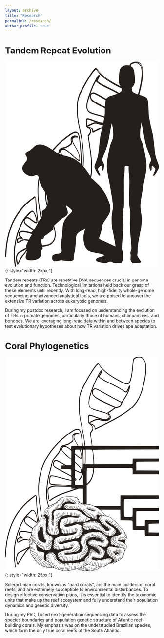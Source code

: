 ```yaml
---
layout: archive
title: "Research"
permalink: /research/
author_profile: true
---
```


# **Tandem Repeat Evolution**  

![human_chimp](https://raw.githubusercontent.com/caroladam/caroladam.github.io/master/_pages/images/human_chimp_dna.png){: style="width: 25px;"}
    
Tandem repeats (TRs) are repetitive DNA sequences crucial in genome evolution and function.
Technological limitations held back our grasp of these elements until recently. With long-read, high-fidelity whole-genome sequencing and advanced analytical tools, we are poised to uncover the extensive TR variation across eukaryotic genomes.
    
During my postdoc research, I am focused on understanding the evolution of TRs in primate genomes, particularly those of humans, chimpanzees, and bonobos.
We are leveraging long-read data within and between species to test evolutionary hypotheses about how TR variation drives ape adaptation.

# **Coral Phylogenetics**  

![coral_dna](https://raw.githubusercontent.com/caroladam/caroladam.github.io/master/_pages/images/coral_dna.png){: style="width: 25px;"}
   
Scleractinian corals, known as "hard corals", are the main builders of coral reefs, and are extremely susceptible to environmental disturbances. To design effective conservation plans, it is essential to identify the taxonomic units that make up the reef
ecosystem and fully understand their population dynamics and genetic diversity.

During my PhD, I used next-generation sequencing data to assess the species boundaries and population genetic structure of Atlantic reef-building corals. 
My emphasis was on the understudied Brazilian species, which form the only true coral reefs of the South Atlantic. 
